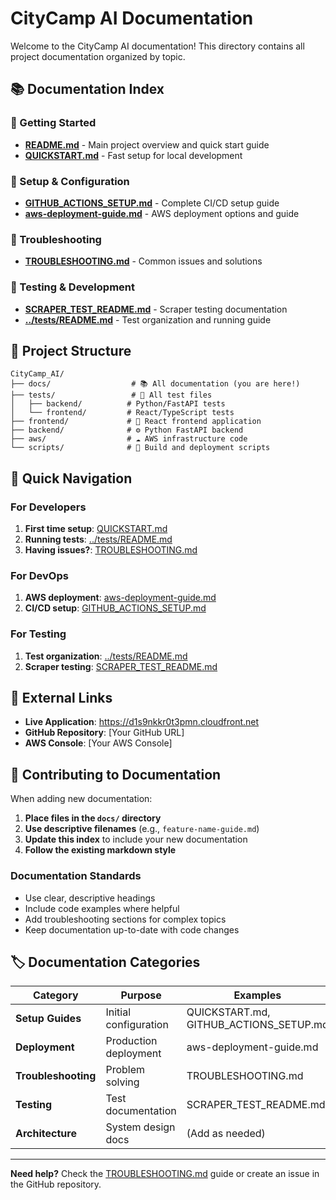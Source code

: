 # CityCamp AI Documentation

Welcome to the CityCamp AI documentation! This directory contains all project documentation organized by topic.

## 📚 Documentation Index

### 🚀 Getting Started
- **[README.md](README.md)** - Main project overview and quick start guide
- **[QUICKSTART.md](QUICKSTART.md)** - Fast setup for local development

### 🔧 Setup & Configuration
- **[GITHUB_ACTIONS_SETUP.md](GITHUB_ACTIONS_SETUP.md)** - Complete CI/CD setup guide
- **[aws-deployment-guide.md](aws-deployment-guide.md)** - AWS deployment options and guide

### 🐛 Troubleshooting
- **[TROUBLESHOOTING.md](TROUBLESHOOTING.md)** - Common issues and solutions

### 🧪 Testing & Development
- **[SCRAPER_TEST_README.md](SCRAPER_TEST_README.md)** - Scraper testing documentation
- **[../tests/README.md](../tests/README.md)** - Test organization and running guide

## 📁 Project Structure

```
CityCamp_AI/
├── docs/                  # 📚 All documentation (you are here!)
├── tests/                 # 🧪 All test files
│   ├── backend/          # Python/FastAPI tests
│   └── frontend/         # React/TypeScript tests
├── frontend/             # 🎨 React frontend application
├── backend/              # ⚙️ Python FastAPI backend
├── aws/                  # ☁️ AWS infrastructure code
└── scripts/              # 🔧 Build and deployment scripts
```

## 🎯 Quick Navigation

### For Developers
1. **First time setup**: [QUICKSTART.md](QUICKSTART.md)
2. **Running tests**: [../tests/README.md](../tests/README.md)
3. **Having issues?**: [TROUBLESHOOTING.md](TROUBLESHOOTING.md)

### For DevOps
1. **AWS deployment**: [aws-deployment-guide.md](aws-deployment-guide.md)
2. **CI/CD setup**: [GITHUB_ACTIONS_SETUP.md](GITHUB_ACTIONS_SETUP.md)

### For Testing
1. **Test organization**: [../tests/README.md](../tests/README.md)
2. **Scraper testing**: [SCRAPER_TEST_README.md](SCRAPER_TEST_README.md)

## 🔗 External Links

- **Live Application**: https://d1s9nkkr0t3pmn.cloudfront.net
- **GitHub Repository**: [Your GitHub URL]
- **AWS Console**: [Your AWS Console]

## 📝 Contributing to Documentation

When adding new documentation:

1. **Place files in the `docs/` directory**
2. **Use descriptive filenames** (e.g., `feature-name-guide.md`)
3. **Update this index** to include your new documentation
4. **Follow the existing markdown style**

### Documentation Standards

- Use clear, descriptive headings
- Include code examples where helpful
- Add troubleshooting sections for complex topics
- Keep documentation up-to-date with code changes

## 🏷️ Documentation Categories

| Category | Purpose | Examples |
|----------|---------|----------|
| **Setup Guides** | Initial configuration | QUICKSTART.md, GITHUB_ACTIONS_SETUP.md |
| **Deployment** | Production deployment | aws-deployment-guide.md |
| **Troubleshooting** | Problem solving | TROUBLESHOOTING.md |
| **Testing** | Test documentation | SCRAPER_TEST_README.md |
| **Architecture** | System design docs | (Add as needed) |

---

**Need help?** Check the [TROUBLESHOOTING.md](TROUBLESHOOTING.md) guide or create an issue in the GitHub repository. 